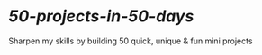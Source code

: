 # *_50-projects-in-50-days_*
Sharpen my skills by building 50 quick, unique &amp; fun mini projects
